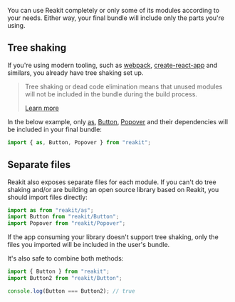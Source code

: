 You can use Reakit completely or only some of its modules according to your needs. Either way, your final bundle will include only the parts you're using.

## Tree shaking

If you're using modern tooling, such as [webpack](https://webpack.js.org/), [create-react-app](https://github.com/facebook/create-react-app) and similars, you already have tree shaking set up.

> Tree shaking or dead code elimination means that unused modules will not be included in the bundle during the build process.
>
> [Learn more](https://medium.com/@netxm/what-is-tree-shaking-de7c6be5cadd)

In the below example, only [as](as.md), [Button](../packages/reakit/src/Button/Button.md), [Popover](../packages/reakit/src/Popover/Popover.md) and their dependencies will be included in your final bundle:

```js static
import { as, Button, Popover } from "reakit";
```

## Separate files

Reakit also exposes separate files for each module. If you can't do tree shaking and/or are building an open source library based on Reakit, you should import files directly:

```js static
import as from "reakit/as";
import Button from "reakit/Button";
import Popover from "reakit/Popover";
```

If the app consuming your library doesn't support tree shaking, only the files you imported will be included in the user's bundle.

It's also safe to combine both methods:

```js static
import { Button } from "reakit";
import Button2 from "reakit/Button";

console.log(Button === Button2); // true
```
